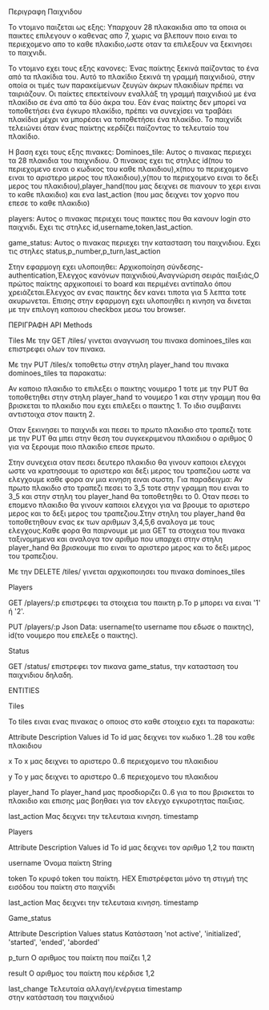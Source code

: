 Περιγραφη Παιχνιδου


Το ντομινο παιζεται ως εξης: 
Υπαρχουν 28 πλακακιδια απο τα οποια οι παικτες επιλεγουν ο καθενας απο 7, χωρις να βλεπουν ποιο ειναι το περιεχομενο απο το καθε πλακιδιο,ωστε οταν τα επιλεξουν να ξεκινησει το παιχνιδι.


Το ντομινο εχει τους εξης κανονες: 
Ένας παίκτης ξεκινά παίζοντας το ένα από τα πλακίδια του. Αυτό το πλακίδιο ξεκινά τη γραμμή παιχνιδιού, στην οποία οι τιμές των παρακείμενων ζευγών άκρων πλακιδίων πρέπει να ταιριάζουν. Οι παίκτες επεκτείνουν εναλλάξ τη γραμμή παιχνιδιού με ένα πλακίδιο σε ένα από τα δύο άκρα του. Εάν ένας παίκτης δεν μπορεί να τοποθετήσει ένα έγκυρο πλακίδιο, πρέπει να συνεχίσει να τραβάει πλακίδια μέχρι να μπορέσει να τοποθετήσει ένα πλακίδιο. Το παιχνίδι τελειώνει όταν ένας παίκτης κερδίζει παίζοντας το τελευταίο του πλακίδιο.


Η βαση εχει τους εξης πινακες:
Dominoes_tile: Αυτος ο πινακας περιεχει τα 28 πλακιδια του παιχνιδιου. Ο πινακας εχει τις στηλες id(που το περιεχομενο ειναι ο κωδικος του καθε πλακιδιου),x(που το περιεχομενο ειναι το αριστερο μερος του πλακιδιου),y(που το περιεχομενο ειναι το δεξι μερος του πλακιδιου),player_hand(που μας δειχνει σε πιανουν το χερι ειναι το καθε πλακιδιο) και ενα last_action (που μας δειχνει τον χορνο που επεσε το καθε πλακιδιο)

players: Αυτος ο πινακας περιεχει τους παικτες που θα κανουν login στο παιχνιδι. Εχει τις στηλες id,username,token,last_action.

game_status: Αυτος ο πινακας περιεχει την κατασταση του παιχνιδιου. Εχει τις στηλες status,p_number,p_turn,last_action

Στην εφαρμογη εχει υλοποιηθει: Αρχικοποίηση σύνδεσης-authentication,Έλεγχος κανόνων παιχνιδιού,Αναγνώριση σειράς παιξιάς,Ο πρώτος παίκτης αρχικοποιεί το board και περιμένει αντίπαλο όπου χρειάζεται.Ελεγχος αν ενας παικτης δεν κανει τιποτα για 5 λεπτα τοτε ακυρωνεται. Επισης στην εφαρμογη εχει υλοποιηθει η κινηση να δινεται με την επιλογη καπoιου checkbox μεσω του browser.

ΠΕΡΙΓΡΑΦΗ API
Methods

Tiles
Με την GET /tiles/ γινεται αναγνωση του πινακα dominoes_tiles και επιστρεφει ολων τον πινακα.

Με την PUT /tiles/x τοποθετω στην στηλη player_hand του πινακα dominoes_tiles τα παρακατω:

Αν καποιο πλακιδιο το επιλεξει ο παικτης νουμερο 1 τοτε με την PUT θα τοποθετηθει στην στηλη player_hand το νουμερο 1 και στην γραμμη που θα βρισκεται το πλακιδιο που εχει επιλεξει ο παικτης 1.
Το ιδιο συμβαινει αντιστοιχα στον παικτη 2.

Οταν ξεκινησει το παιχνιδι και πεσει το πρωτο πλακιδιο στο τραπεζι τοτε με την PUT θα μπει στην θεση του συγκεκριμενου πλακιδιου ο αριθμος 0 για να ξερουμε ποιο πλακιδιο επεσε πρωτο.

Στην συνεχεια οταν πεσει δευτερο πλακιδιο θα γινουν καποιοι ελεγχοι ωστε να κρατησουμε το αριστερο και δεξι μερος του τραπεζιου ωστε να ελεγχουμε καθε φορα αν μια κινηση ειναι σωστη. 
Για παραδειγμα: Αν πρωτο πλακιδιο στο τραπεζι πεσει το 3_5 τοτε στην γραμμη που ειναι το 3_5 και στην στηλη του player_hand θα τοποθετηθει το 0.
Οταν πεσει το επομενο πλακιδιο θα γινουν καποιοι ελεγχοι για να βρουμε το αριστερο μερος και το δεξι μερος του τραπεζιου.Στην στηλη του player_hand θα τοποθετηθουν ενας εκ των αριθμων 3,4,5,6 αναλογα με τους ελεγχους.Καθε φορα θα παιρνουμε με μια GET τα στοιχεια του πινακα ταξινομημενα και αναλογα τον αριθμο που υπαρχει στην στηλη player_hand θα βρισκουμε πιο ειναι το αριστερο μερος και το δεξι μερος του τραπεζιου.

Με την DELETE /tiles/ γινεται αρχικοποιησει του πινακα dominoes_tiles

Players

GET /players/:p επιστρεφει τα στοιχεια του παικτη p.Το p μπορει να ειναι '1' ή '2'.

PUT /players/:p 
Json Data: username(το username που εδωσε ο παικτης), id(το νουμερο που επελεξε ο παικτης).

Status

GET /status/ επιστρεφει τον πικανα game_status, την κατασταση του παιχνιδιου δηλαδη.


ENTITIES

Tiles

Το tiles ειναι ενας πινακας ο οποιος στο καθε στοιχειο εχει τα παρακατω:

Attribute               Description                 Values
id              Το id μας δειχνει τον κωδικο        1..28
                του καθε πλακιδιου

x               Το x μας δειχνει το αριστερο        0..6
                περιεχομενο του πλακιδιου

y               Το y μας δειχνει το αριστερο        0..6
                περιεχομενο του πλακιδιου   

player_hand     Το player_hand μας προσδιοριζει     0..6
                για το που βρισκεται το πλακιδιο
                και επισης μας βοηθαει για τον
                ελεγχο εγκυροτητας παιξιας.

last_action     Μας δειχνει την τελευταια κινηση.   timestamp 


Players

Attribute               Description                 Values
id              Το id μας δειχνει τον αριθμο        1,2
                του παικτη

username        Όνομα παίκτη                        String
                

token           To κρυφό token του παίκτη.          HEX
                Επιστρέφεται μόνο τη στιγμή 
                της εισόδου του παίκτη 
                στο παιχνίδι

last_action     Μας δειχνει την τελευταια κινηση.   timestamp 



Game_status

Attribute               Description                 Values
status          Κατάσταση                       'not active', 
                                                'initialized',  'started', 'ended',  'aborded'

p_turn          Ο αριθμος του παίκτη που παίζει     1,2
                

result          Ο αριθμος του παίκτη που κέρδισε    1,2	

last_change     Τελευταία αλλαγή/ενέργεια           timestamp           
                στην κατάσταση του παιχνιδιού
